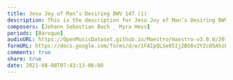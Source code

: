 ```yaml
---
title: Jesu Joy of Man’s Desiring BWV 147 (1)
description: This is the description for Jesu Joy of Man’s Desiring BWV 147 by Johann Sebastian Bach _ Myra Hess
composers: [Johann Sebastian Bach _ Myra Hess]
periods: [Baroque]
audioURL: https://OpenMusicDataset.github.io/Maestro/maestro-v3.0.0/2014/MIDI-UNPROCESSED_04-05_R1_2014_MID--AUDIO_05_R1_2014_wav--2.midi
formURL: https://docs.google.com/forms/d/e/1FAIpQLSe85IjZBG6v2Y2cO5A5zbPqVJklpbk79TVGWsqZCdLTgPtqsg/viewform
comments: true
share: true
date: 2021-08-08T07:43:13-06:00
---
```

